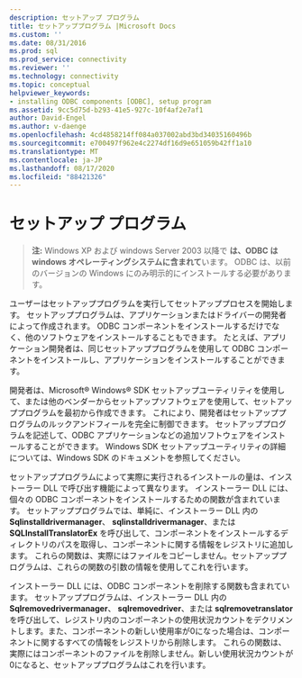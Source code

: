 ```yaml
---
description: セットアップ プログラム
title: セットアッププログラム |Microsoft Docs
ms.custom: ''
ms.date: 08/31/2016
ms.prod: sql
ms.prod_service: connectivity
ms.reviewer: ''
ms.technology: connectivity
ms.topic: conceptual
helpviewer_keywords:
- installing ODBC components [ODBC], setup program
ms.assetid: 9cc5d75d-b293-41e5-927c-10f4af2e7af1
author: David-Engel
ms.author: v-daenge
ms.openlocfilehash: 4cd4858214ff084a037002abd3bd34035160496b
ms.sourcegitcommit: e700497f962e4c2274df16d9e651059b42ff1a10
ms.translationtype: MT
ms.contentlocale: ja-JP
ms.lasthandoff: 08/17/2020
ms.locfileid: "88421326"
---
```

# <a name="setup-program"></a>セットアップ プログラム
> **注:** Windows XP および windows Server 2003 以降で **は、ODBC は windows オペレーティングシステムに含まれて**います。 ODBC は、以前のバージョンの Windows にのみ明示的にインストールする必要があります。  
  
 ユーザーはセットアッププログラムを実行してセットアッププロセスを開始します。 セットアッププログラムは、アプリケーションまたはドライバーの開発者によって作成されます。 ODBC コンポーネントをインストールするだけでなく、他のソフトウェアをインストールすることもできます。 たとえば、アプリケーション開発者は、同じセットアッププログラムを使用して ODBC コンポーネントをインストールし、アプリケーションをインストールすることができます。  
  
 開発者は、Microsoft® Windows® SDK セットアップユーティリティを使用して、または他のベンダーからセットアップソフトウェアを使用して、セットアッププログラムを最初から作成できます。 これにより、開発者はセットアッププログラムのルックアンドフィールを完全に制御できます。 セットアッププログラムを記述して、ODBC アプリケーションなどの追加ソフトウェアをインストールすることができます。 Windows SDK セットアップユーティリティの詳細については、Windows SDK のドキュメントを参照してください。  
  
 セットアッププログラムによって実際に実行されるインストールの量は、インストーラー DLL で呼び出す機能によって異なります。 インストーラー DLL には、個々の ODBC コンポーネントをインストールするための関数が含まれています。 セットアッププログラムでは、単純に、インストーラー DLL 内の **Sqlinstalldrivermanager**、 **sqlinstalldrivermanager**、または **SQLInstallTranslatorEx** を呼び出して、コンポーネントをインストールするディレクトリのパスを取得し、コンポーネントに関する情報をレジストリに追加します。 これらの関数は、実際にはファイルをコピーしません。セットアッププログラムは、これらの関数の引数の情報を使用してこれを行います。  
  
 インストーラー DLL には、ODBC コンポーネントを削除する関数も含まれています。 セットアッププログラムは、インストーラー DLL 内の **Sqlremovedrivermanager**、 **sqlremovedriver**、または **sqlremovetranslator** を呼び出して、レジストリ内のコンポーネントの使用状況カウントをデクリメントします。また、コンポーネントの新しい使用率が0になった場合は、コンポーネントに関するすべての情報をレジストリから削除します。 これらの関数は、実際にはコンポーネントのファイルを削除しません。新しい使用状況カウントが0になると、セットアッププログラムはこれを行います。
